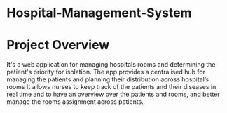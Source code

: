 # Hospital-Management-System
# Project Overview
 It's a web application for managing hospitals rooms and determining the patient's priority for isolation. The app provides a centralised hub for managing the patients and planning their distribution across hospital’s rooms
 It allows nurses to keep track of the patients and their diseases in real time and to have an overview over the patients and rooms, and better manage the rooms assignment across patients.
